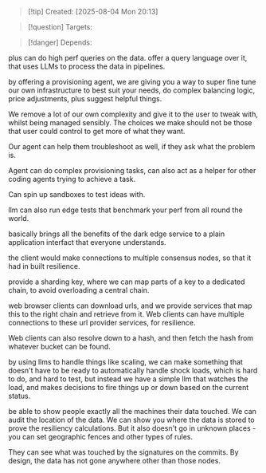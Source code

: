 
>[!tip] Created: [2025-08-04 Mon 20:13]

>[!question] Targets: 

>[!danger] Depends: 

plus can do high perf queries on the data.
offer a query language over it, that uses LLMs to process the data in pipelines.

by offering a provisioning agent, we are giving you a way to super fine tune our own infrastructure to best suit your needs, do complex balancing logic, price adjustments, plus suggest helpful things.

We remove a lot of our own complexity and give it to the user to tweak with, whilst being managed sensibly.  The choices we make should not be those that user could control to get more of what they want.

Our agent can help them troubleshoot as well, if they ask what the problem is.

Agent can do complex provisioning tasks, can also act as a helper for other coding agents trying to achieve a task.

Can spin up sandboxes to test ideas with.

llm can also run edge tests that benchmark your perf from all round the world.

basically brings all the benefits of the dark edge service to a plain application interfact that everyone understands.

the client would make connections to multiple consensus nodes, so that it had in built resilience.

provide a sharding key, where we can map parts of a key to a dedicated chain, to avoid overloading a central chain.

web browser clients can download urls, and we provide services that map this to the right chain and retrieve from it.
Web clients can have multiple connections to these url provider services, for resilience.

Web clients can also resolve down to a hash, and then fetch the hash from whatever bucket can be found.

by using llms to handle things like scaling, we can make something that doesn't have to be ready to automatically handle shock loads, which is hard to do, and hard to test, but instead we have a simple llm that watches the load, and makes decisions to fire things up or down based on the current status.

be able to show people exactly all the machines their data touched.  We can audit the location of the data.  We can show you where the data is stored to prove the resiliency calculations.  But it also doesn't go in unknown places - you can set geographic fences and other types of rules.

They can see what was touched by the signatures on the commits.  By design, the data has not gone anywhere other than those nodes.